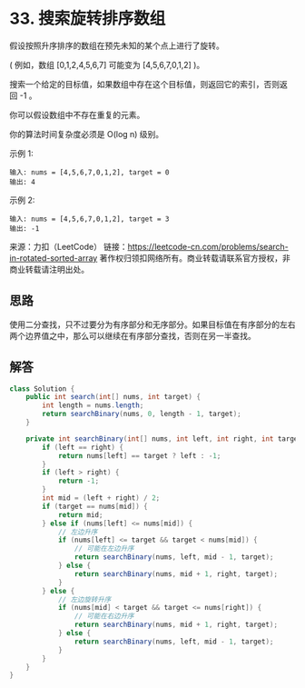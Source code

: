 # 33. 搜索旋转排序数组

假设按照升序排序的数组在预先未知的某个点上进行了旋转。

( 例如，数组 [0,1,2,4,5,6,7] 可能变为 [4,5,6,7,0,1,2] )。

搜索一个给定的目标值，如果数组中存在这个目标值，则返回它的索引，否则返回 -1 。

你可以假设数组中不存在重复的元素。

你的算法时间复杂度必须是 O(log n) 级别。

示例 1:

```
输入: nums = [4,5,6,7,0,1,2], target = 0
输出: 4
```

示例 2:

```
输入: nums = [4,5,6,7,0,1,2], target = 3
输出: -1
```

来源：力扣（LeetCode）
链接：https://leetcode-cn.com/problems/search-in-rotated-sorted-array
著作权归领扣网络所有。商业转载请联系官方授权，非商业转载请注明出处。

## 思路

使用二分查找，只不过要分为有序部分和无序部分。如果目标值在有序部分的左右两个边界值之中，那么可以继续在有序部分查找，否则在另一半查找。

## 解答

```java
class Solution {
    public int search(int[] nums, int target) {
        int length = nums.length;
        return searchBinary(nums, 0, length - 1, target);
    }

    private int searchBinary(int[] nums, int left, int right, int target) {
        if (left == right) {
            return nums[left] == target ? left : -1;
        }
        if (left > right) {
            return -1;
        }
        int mid = (left + right) / 2;
        if (target == nums[mid]) {
            return mid;
        } else if (nums[left] <= nums[mid]) {
            // 左边升序
            if (nums[left] <= target && target < nums[mid]) {
                // 可能在左边升序
                return searchBinary(nums, left, mid - 1, target);
            } else {
                return searchBinary(nums, mid + 1, right, target);
            }
        } else {
            // 左边旋转升序
            if (nums[mid] < target && target <= nums[right]) {
                // 可能在右边升序
                return searchBinary(nums, mid + 1, right, target);
            } else {
                return searchBinary(nums, left, mid - 1, target);
            }
        }
    }
}
```
